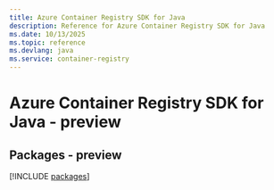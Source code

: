 ```yaml
---
title: Azure Container Registry SDK for Java
description: Reference for Azure Container Registry SDK for Java
ms.date: 10/13/2025
ms.topic: reference
ms.devlang: java
ms.service: container-registry
---
```

# Azure Container Registry SDK for Java - preview
## Packages - preview
[!INCLUDE [packages](container-registry-index.md)]